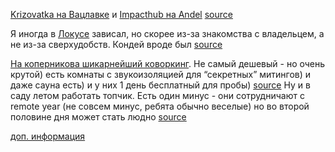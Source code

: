 
[Krizovatka на Вацлавке](http://smartcoworking.cz/ "http://smartcoworking.cz/")  и  [Impacthub на Andel](http://www.hubpraha.cz/en/ "http://www.hubpraha.cz/en/")  [source](http://t.me/ceskarepublika/76888 "http://t.me/ceskarepublika/76888")

Я иногда в  [Локусе](http://en.locusworkspace.cz/ "http://en.locusworkspace.cz/")  зависал, но скорее из-за знакомства с владельцем, а не из-за сверхудобств. Кондей вроде был  [source](http://t.me/ceskarepublika/76899 "http://t.me/ceskarepublika/76899")

[На коперникова шикарнейший коворкинг](http://k10.online/en/ "http://k10.online/en/"). Не самый дешевый - но очень крутой) есть комнаты с звукоизоляцией для “секретных” митингов) и даже сауна есть) и у них 1 день бесплатный для пробы)  [source](http://t.me/ceskarepublika/76928 "http://t.me/ceskarepublika/76928")  Ну и в саду летом работать топчик. Есть один минус - они сотрудничают с remote year (не совсем минус, ребята обычно веселые) но во второй половине дня может стать людно  [source](http://t.me/ceskarepublika/76929 "http://t.me/ceskarepublika/76929")

[доп. информация](http://rupoint.cz/kovorking-tsentry-v-prage/ "http://rupoint.cz/kovorking-tsentry-v-prage/")
